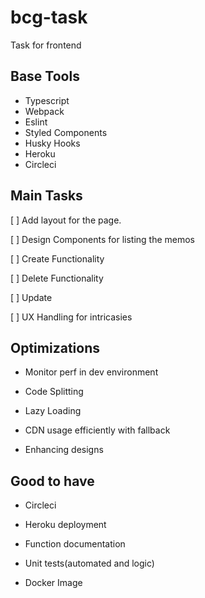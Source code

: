 # bcg-task

Task for frontend

## Base Tools

- Typescript
- Webpack
- Eslint
- Styled Components
- Husky Hooks
- Heroku
- Circleci

## Main Tasks

[ ] Add layout for the page.

[ ] Design Components for listing the memos

[ ] Create Functionality

[ ] Delete Functionality

[ ] Update

[ ] UX Handling for intricasies

## Optimizations

- Monitor perf in dev environment

- Code Splitting

- Lazy Loading

- CDN usage efficiently with fallback

- Enhancing designs

## Good to have

- Circleci

- Heroku deployment

- Function documentation

- Unit tests(automated and logic)

- Docker Image
